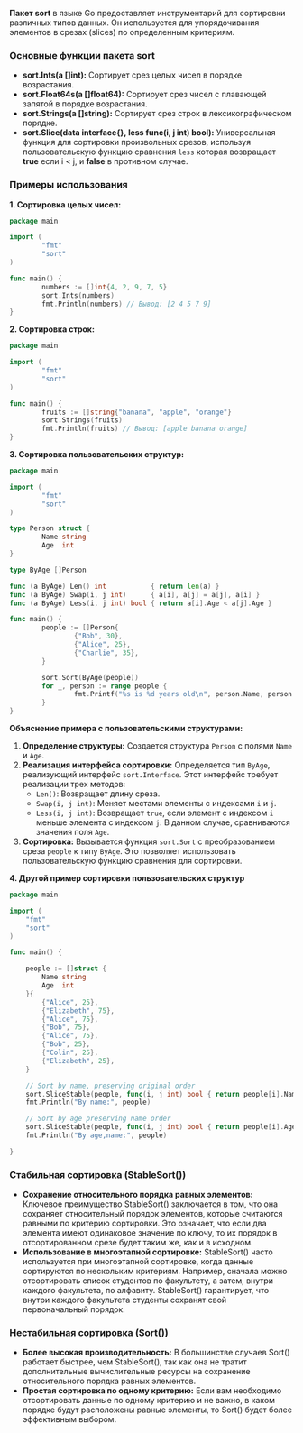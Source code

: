 **Пакет sort** в языке Go предоставляет  инструментарий для сортировки различных типов данных. Он используется для упорядочивания элементов в срезах (slices) по определенным критериям.

### Основные функции пакета sort

- **sort.Ints(a []int):** Сортирует срез целых чисел в порядке возрастания.
- **sort.Float64s(a []float64):** Сортирует срез чисел с плавающей запятой в порядке возрастания.
- **sort.Strings(a []string):** Сортирует срез строк в лексикографическом порядке.
- **sort.Slice(data interface{}, less func(i, j int) bool):** Универсальная функция для сортировки произвольных срезов, используя пользовательскую функцию сравнения `less` которая возвращает **true** если i < j,  и **false** в противном случае.

### Примеры использования

**1. Сортировка целых чисел:**

```go
package main

import (
        "fmt"
        "sort"
)

func main() {
        numbers := []int{4, 2, 9, 7, 5}
        sort.Ints(numbers)
        fmt.Println(numbers) // Вывод: [2 4 5 7 9]
}
```

**2. Сортировка строк:**

```go
package main

import (
        "fmt"
        "sort"
)

func main() {
        fruits := []string{"banana", "apple", "orange"}
        sort.Strings(fruits)
        fmt.Println(fruits) // Вывод: [apple banana orange]
}
```

**3. Сортировка пользовательских структур:**

```go
package main

import (
        "fmt"
        "sort"
)

type Person struct {
        Name string
        Age  int
}

type ByAge []Person

func (a ByAge) Len() int           { return len(a) }
func (a ByAge) Swap(i, j int)      { a[i], a[j] = a[j], a[i] }
func (a ByAge) Less(i, j int) bool { return a[i].Age < a[j].Age }

func main() {
        people := []Person{
                {"Bob", 30},
                {"Alice", 25},
                {"Charlie", 35},
        }

        sort.Sort(ByAge(people))
        for _, person := range people {
                fmt.Printf("%s is %d years old\n", person.Name, person.Age)
        }
}
```

**Объяснение примера с пользовательскими структурами:**

1. **Определение структуры:** Создается структура `Person` с полями `Name` и `Age`.
2. **Реализация интерфейса сортировки:** Определяется тип `ByAge`, реализующий интерфейс `sort.Interface`. Этот интерфейс требует реализации трех методов:
    - `Len()`: Возвращает длину среза.
    - `Swap(i, j int)`: Меняет местами элементы с индексами `i` и `j`.
    - `Less(i, j int)`: Возвращает `true`, если элемент с индексом `i` меньше элемента с индексом `j`. В данном случае, сравниваются значения поля `Age`.
3. **Сортировка:** Вызывается функция `sort.Sort` с преобразованием среза `people` к типу `ByAge`. Это позволяет использовать пользовательскую функцию сравнения для сортировки.

**4. Другой пример сортировки пользовательских структур**
```go
package main

import (
	"fmt"
	"sort"
)

func main() {

	people := []struct {
		Name string
		Age  int
	}{
		{"Alice", 25},
		{"Elizabeth", 75},
		{"Alice", 75},
		{"Bob", 75},
		{"Alice", 75},
		{"Bob", 25},
		{"Colin", 25},
		{"Elizabeth", 25},
	}

	// Sort by name, preserving original order
	sort.SliceStable(people, func(i, j int) bool { return people[i].Name < people[j].Name })
	fmt.Println("By name:", people)

	// Sort by age preserving name order
	sort.SliceStable(people, func(i, j int) bool { return people[i].Age < people[j].Age })
	fmt.Println("By age,name:", people)

}
```
### Стабильная сортировка (StableSort())

- **Сохранение относительного порядка равных элементов:** Ключевое преимущество StableSort() заключается в том, что она сохраняет относительный порядок элементов, которые считаются равными по критерию сортировки. Это означает, что если два элемента имеют одинаковое значение по ключу, то их порядок в отсортированном срезе будет таким же, как и в исходном.
- **Использование в многоэтапной сортировке:** StableSort() часто используется при многоэтапной сортировке, когда данные сортируются по нескольким критериям. Например, сначала можно отсортировать список студентов по факультету, а затем, внутри каждого факультета, по алфавиту. StableSort() гарантирует, что внутри каждого факультета студенты сохранят свой первоначальный порядок.

### Нестабильная сортировка (Sort())

- **Более высокая производительность:** В большинстве случаев Sort() работает быстрее, чем StableSort(), так как она не тратит дополнительные вычислительные ресурсы на сохранение относительного порядка равных элементов.
- **Простая сортировка по одному критерию:** Если вам необходимо отсортировать данные по одному критерию и не важно, в каком порядке будут расположены равные элементы, то Sort() будет более эффективным выбором.